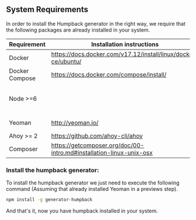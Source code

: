 ## System Requirements

In order to install the Humpback generator in the right way, we require that the following packages are already installed in your system.

Requirement    | Installation instructions                                           | Notes
-------------- | ------------------------------------------------------------------- | -----------------------------
Docker         | https://docs.docker.com/v17.12/install/linux/docker-ce/ubuntu/      |
Docker Compose | https://docs.docker.com/compose/install/                            |
Node >=6       |                                                                     | We recommend the usage of nvm.
Yeoman         | http://yeoman.io/                                                   | Install it globally.
Ahoy >= 2      | https://github.com/ahoy-cli/ahoy                                    |
Composer       | https://getcomposer.org/doc/00-intro.md#installation-linux-unix-osx |  

### Install the humpback generator:
To install the humpback generator we just need to execute the following command (Assuming that already installed Yeoman in a previews step).

```bash
npm install -g generator-humpback
```


And that's it, now you have humpback installed in your system.
